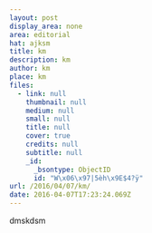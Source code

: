 ```yaml
---
layout: post
display_area: none
area: editorial
hat: ajksm
title: km
description: km
author: km
place: km
files:
  - link: null
    thumbnail: null
    medium: null
    small: null
    title: null
    cover: true
    credits: null
    subtitle: null
    _id:
      _bsontype: ObjectID
      id: "W\x06\x97|5èh\x9E$4?ÿ"
url: /2016/04/07/km/
date: 2016-04-07T17:23:24.069Z
---
```

<p>dmskdsm</p>

